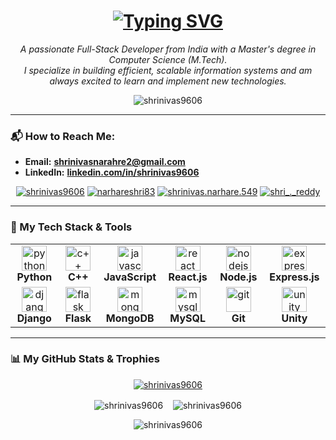 <h1 align="center">
  <a href="https://github.com/DenverCoder1/readme-typing-svg">
    <img src="https://readme-typing-svg.vercel.app?font=Fira+Code&weight=700&size=32&pause=1000&color=30A3DC&center=true&vCenter=true&width=435&lines=Hi+there,+I'm+Shrinivas+Narhare+👋" alt="Typing SVG" />
  </a>
</h1>

<p align="center">
  <em>A passionate Full-Stack Developer from India with a Master's degree in Computer Science (M.Tech).<br>
  I specialize in building efficient, scalable information systems and am always excited to learn and implement new technologies.
  </em>
</p>

<p align="center">
  <img src="https://komarev.com/ghpvc/?username=shrinivas9606&label=PROFILE+VIEWS&color=30A3DC&style=for-the-badge" alt="shrinivas9606" />
</p>

---

### 📬 How to Reach Me:
-   **Email:** **shrinivasnarahre2@gmail.com**
-   **LinkedIn:** **[linkedin.com/in/shrinivas9606](https://linkedin.com/in/shrinivas9606)**

<p align="center">
  <a href="https://linkedin.com/in/shrinivas9606" target="_blank"><img src="https://img.shields.io/badge/LinkedIn-0077B5?style=for-the-badge&logo=linkedin&logoColor=white" alt="shrinivas9606"/></a>
  <a href="https://twitter.com/narhareshri83" target="_blank"><img src="https://img.shields.io/badge/Twitter-1DA1F2?style=for-the-badge&logo=twitter&logoColor=white" alt="narhareshri83"/></a>
  <a href="https://www.facebook.com/shrinivas.narhare.549" target="_blank"><img src="https://img.shields.io/badge/Facebook-1877F2?style=for-the-badge&logo=facebook&logoColor=white" alt="shrinivas.narhare.549"/></a>
  <a href="https://instagram.com/shri_._reddy" target="_blank"><img src="https://img.shields.io/badge/Instagram-E4405F?style=for-the-badge&logo=instagram&logoColor=white" alt="shri_._reddy"/></a>
</p>

---

### 🚀 My Tech Stack & Tools

<table>
  <tr>
    <td align="center" width="120">
      <img src="https://cdn.jsdelivr.net/gh/devicons/devicon/icons/python/python-original.svg" height="40" alt="python logo"  />
      <br><strong>Python</strong>
    </td>
    <td align="center" width="120">
      <img src="https://cdn.jsdelivr.net/gh/devicons/devicon/icons/cplusplus/cplusplus-original.svg" height="40" alt="c++ logo"  />
      <br><strong>C++</strong>
    </td>
    <td align="center" width="120">
      <img src="https://cdn.jsdelivr.net/gh/devicons/devicon/icons/javascript/javascript-original.svg" height="40" alt="javascript logo"  />
      <br><strong>JavaScript</strong>
    </td>
    <td align="center" width="120">
      <img src="https://cdn.jsdelivr.net/gh/devicons/devicon/icons/react/react-original.svg" height="40" alt="react logo"  />
      <br><strong>React.js</strong>
    </td>
    <td align="center" width="120">
      <img src="https://cdn.jsdelivr.net/gh/devicons/devicon/icons/nodejs/nodejs-original.svg" height="40" alt="nodejs logo"  />
      <br><strong>Node.js</strong>
    </td>
    <td align="center" width="120">
      <img src="https://cdn.jsdelivr.net/gh/devicons/devicon/icons/express/express-original-wordmark.svg" height="40" alt="express logo"  />
      <br><strong>Express.js</strong>
    </td>
  </tr>
  <tr>
    <td align="center" width="120">
      <img src="https://cdn.jsdelivr.net/gh/devicons/devicon@latest/icons/django/django-plain.svg" height="40" alt="django"/>
      <br><strong>Django</strong>
    </td>
    <td align="center" width="120">
      <img src="https://cdn.jsdelivr.net/gh/devicons/devicon@latest/icons/flask/flask-original.svg" height="40" alt="flask"/>
      <br><strong>Flask</strong>
    </td>
    <td align="center" width="120">
      <img src="https://cdn.jsdelivr.net/gh/devicons/devicon/icons/mongodb/mongodb-original.svg" height="40" alt="mongodb logo"  />
      <br><strong>MongoDB</strong>
    </td>
    <td align="center" width="120">
      <img src="https://cdn.jsdelivr.net/gh/devicons/devicon@latest/icons/mysql/mysql-original.svg" height="40" alt="mysql"/>
      <br><strong>MySQL</strong>
    </td>
     <td align="center" width="120">
      <img src="https://cdn.jsdelivr.net/gh/devicons/devicon@latest/icons/git/git-original.svg" height="40" alt="git"/>
      <br><strong>Git</strong>
    </td>
    <td align="center" width="120">
      <img src="https://cdn.jsdelivr.net/gh/devicons/devicon@latest/icons/unity/unity-original-wordmark.svg" height="40" alt="unity"/>
      <br><strong>Unity</strong>
    </td>
  </tr>
</table>

---

### 📊 My GitHub Stats & Trophies

<p align="center">
  <a href="https://github.com/ryo-ma/github-profile-trophy">
    <img src="https://github-profile-trophy.vercel.app/?username=shrinivas9606&theme=dracula&column=7&margin-w=15&margin-h=15" alt="shrinivas9606" />
  </a>
</p>

<p align="center">
  <img align="center" src="https://github-readme-stats.vercel.app/api?username=shrinivas9606&show_icons=true&theme=tokyonight&border_color=30A3DC&title_color=30A3DC&text_color=FFF" alt="shrinivas9606" />
  &nbsp;&nbsp;
  <img align="center" src="https://github-readme-stats.vercel.app/api/top-langs/?username=shrinivas9606&layout=compact&theme=tokyonight&border_color=30A3DC&title_color=30A3DC&text_color=FFF" alt="shrinivas9606" />
</p>

<p align="center">
  <img align="center" src="https://github-readme-streak-stats.herokuapp.com/?user=shrinivas9606&theme=dark&background=0D1117&border=30A3DC&date_format=M%20j%5B%2C%20Y%5D" alt="shrinivas9606" />
</p>

